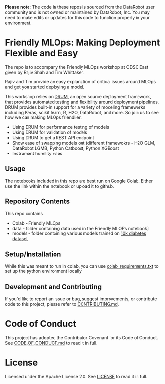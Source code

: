 **Please note:** The code in these repos is sourced from the DataRobot user community and is not owned or maintained by DataRobot, Inc. You may need to make edits or updates for this code to function properly in your environment.

# Friendly MLOps: Making Deployment Flexible and Easy

The repo is to accompany the Friendly MLOps workshop at ODSC East given by Rajiv Shah and Tim Whittaker.  

Rajiv and Tim provide an easy explanation of critical issues around MLOps and get you started deploying a model.

This workshop relies on [DRUM](https://github.com/datarobot/datarobot-user-models), an open source deployment framework, that provides automated testing and flexibility around deployment pipelines. DRUM provides built-in support for a variety of modeling frameworks including Keras, scikit learn, R, H2O, DataRobot, and more. So join us to see how we can making MLOps friendlier.

* Using DRUM for performance testing of models
* Using DRUM for validation of models
* Using DRUM to get a REST API endpoint
* Show ease of swapping models out (different framewokrs - H2O GLM, DataRobot LGMB, Python Catboost, Python XGBoost
* Instrument humility rules

## Usage

The notebooks included in this repo are best run on Google Colab. Either use the link within the notebook or upload it to github.  

## Repository Contents

This repo contains
* Colab - Friendly MLOps
* data - folder containing data used in the Friendly MLOPs notebook]
* models - folder containing various models trained on [10k diabetes dataset](./data/readmissions_train.csv)

## Setup/Installation

While this was meant to run in colab, you can use [colab_requirements.txt](colab_requirements.txt) to set up the python environment locally.  

## Development and Contributing

If you'd like to report an issue or bug, suggest improvements, or contribute code to this project, please refer to [CONTRIBUTING.md](CONTRIBUTING.md).


# Code of Conduct

This project has adopted the Contributor Covenant for its Code of Conduct. 
See [CODE_OF_CONDUCT.md](CODE_OF_CONDUCT.md) to read it in full.

# License

Licensed under the Apache License 2.0. 
See [LICENSE](LICENSE) to read it in full.



